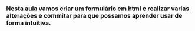 ### Nesta aula vamos criar um formulário em html e realizar varias alterações e commitar para que possamos aprender usar de forma intuitiva.

